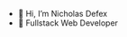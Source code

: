 - 👋 Hi, I’m Nicholas Defex
- 🌱 Fullstack Web Developer

<!---
Ndefected15/Ndefected15 is a ✨ special ✨ repository because its `README.md` (this file) appears on your GitHub profile.
You can click the Preview link to take a look at your changes.
--->
